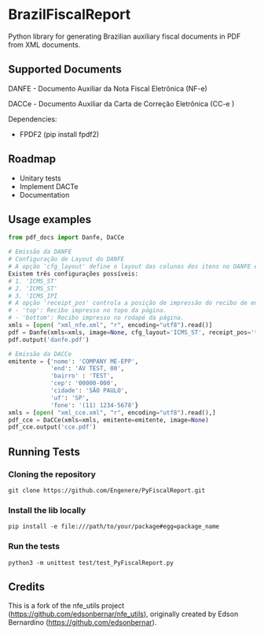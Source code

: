 # BrazilFiscalReport

Python library for generating Brazilian auxiliary fiscal documents in PDF from XML documents.

## Supported Documents

DANFE - Documento Auxiliar da Nota Fiscal Eletrônica (NF-e)

DACCe - Documento Auxiliar da Carta de Correção Eletrônica (CC-e )

Dependencies:

- FPDF2
(pip install fpdf2)

Roadmap
-
- Unitary tests
- Implement DACTe
- Documentation



## Usage examples


```python
from pdf_docs import Danfe, DaCCe

# Emissão da DANFE
# Configuração de Layout do DANFE
# A opção 'cfg_layout' define o layout das colunas dos itens no DANFE em modo retrato. 
Existem três configurações possíveis:
# 1. 'ICMS_ST'
# 2. 'ICMS_ST'
# 3. 'ICMS_IPI
# A opção 'receipt_pos' controla a posição de impressão do recibo de entrega no DANFE:
# - 'top': Recibo impresso no topo da página.
# - 'bottom': Recibo impresso no rodapé da página.
xmls = [open( "xml_nfe.xml", "r", encoding="utf8").read()]
pdf = Danfe(xmls=xmls, image=None, cfg_layout='ICMS_ST', receipt_pos='top')
pdf.output('danfe.pdf')

# Emissão da DACCe
emitente = {'nome': 'COMPANY ME-EPP',
            'end': 'AV TEST, 00',
            'bairro' : 'TEST',
            'cep': '00000-000',
            'cidade': 'SÃO PAULO',
            'uf': 'SP',
            'fone': '(11) 1234-5678'}
xmls = [open( "xml_cce.xml", "r", encoding="utf8").read(),]
pdf_cce = DaCCe(xmls=xmls, emitente=emitente, image=None)
pdf_cce.output('cce.pdf')


```
## Running Tests

### Cloning the repository

```
git clone https://github.com/Engenere/PyFiscalReport.git
```
### Install the lib locally
```
pip install -e file:///path/to/your/package#egg=package_name
```
### Run the tests
```
python3 -m unittest test/test_PyFiscalReport.py
```

## Credits

This is a fork of the nfe_utils project
(https://github.com/edsonbernar/nfe_utils),
originally created by Edson Bernardino (https://github.com/edsonbernar).
